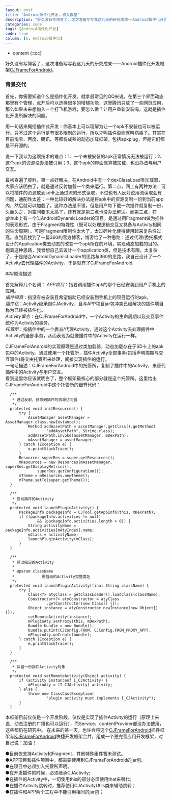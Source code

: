 ```yaml
---
layout: post
title: "Android插件化开发，初入殿堂"
description: "好久没有写博客了，这次准备写写我这几天的研究成果——Android插件化开发框架CJFrameForAndroid。"
categories: code
tags: [Android插件化开发]
code: true
column: [6, Android插件化]
---
```


* content
{:toc}

好久没有写博客了，这次准备写写我这几天的研究成果——Android插件化开发框架[CJFrameForAndroid](https://github.com/kymjs/CJFrameForAndroid)。

### 背景交代
首先，你需要知道什么是插件化开发。就拿最常见的QQ来说，在第三个界面动态那里有个管理，点开后可以选择很多的增植功能，这里腾讯只放了一些网页应用，那么如果未来想加入一个打飞机游戏，要怎么做？让用户重新安装吗，这就是插件化开发所解决的问题。

用一句话来概括插件式开发：你基本上可以理解为让一个apk不安装也可以被运行。只不过这个运行是有很多限制的运行，所以才叫插件否则就叫病毒了。其实在目前淘宝、百度、腾讯、等都有成熟的动态加载框架，包括apkplug，但是它们都是不开源的。

说一下我认为这项技术的难点：1、一个未被安装的apk正常情况无法被运行；2、这个apk的资源没办法被引用；3、这个apk的界面就算被加载，也没办法与用户交互。

最初查遍了资料，第一点好解决，在Android中有一个dexClassLoad类加载器，大家应该明白了，就是通过反射加载一个类来运行。第二点，网上有两种方法：可以将插件的资源放到sd卡上通过流的形式读取，不过也有人反对说用流读取会有问题，通配性太差；一种比较好的解决办法是将apk中的资源复制一份到当前app内，然后就可以加载了。这种办法是不错，但是用户每下载一次插件就复制一份，久而久之，对空间要求太高了，还有就是第三点也没办法解决。而第三点，在github上有一个叫AndroidDynamicLoader的项目，是通过用Fragment做为插件的表现形式，由于Fragment特殊性（既可以处理逻辑交互又具备与Activity相同的生命周期）。可是Fragment限制性太大了，太过碎片化使得使用起来复杂性过高。直到我找到了一篇360的官方博客，博客给了一种思路：通过代理/委托模式设计的Application类去动态的改变一个apk所在的环境，实现动态加载的目的。抱着这种思路，我曾想自己去设计一个application类，但是技术有限，太复杂了，于是结合AndroidDynamicLoader的思路与360的思路，我自己设计了一个Activity去代理插件的Activity，于是就有了CJFrameForAndroid.

###原理描述

首先解释几个名词：
*APP项目*：指要调用插件apk的那个已经安装到用户手机上的应用。  
*插件项目*：指没有被安装且希望借助已经安装到手机上的项目运行的apk。   
*插件化*：Activity继承自CJActivity，且与APP项目jar包冲突已经解决的插件项目称为已经被插件化。   
*Activity事务*：在CJFrameForAndroid中，一个Activity的生命周期以及交互事件统称为Activity的事务。   
*托管所*：指插件中的一个委派/代理Activity，通过这个Activity去处理插件中Activity的全部事务，从而表现为就像插件中的Activity在运行一样。   

CJFrameForAndroid的实现原理是通过类加载器，动态加载存在于SD卡上的apk包中的Activity。通过使用一个托管所，插件Activity全部事务(包括声明周期与交互事件)将交由托管所来处理，间接实现插件的运行。  
一句话描述：CJFrameForAndroid中的托管所，复制了插件中的Activity，来替代插件中的Activity与用户交互。  
看到这里你应该就明白了，整个框架最核心的部分就是这个托管所。这里给出CJFrameForAndroid中这个托管所的细节代码：

      /**
       * 通过反射，获取到插件的资源访问器
       */
      protected void initResources() {
          try {
              AssetManager assetManager = AssetManager.class.newInstance();
              Method addAssetPath = assetManager.getClass().getMethod(
                      "addAssetPath", String.class);
              addAssetPath.invoke(assetManager, mDexPath);
              mAssetManager = assetManager;
          } catch (Exception e) {
              e.printStackTrace();
          }
          Resources superRes = super.getResources();
          mResources = new Resources(mAssetManager, superRes.getDisplayMetrics(),
                  superRes.getConfiguration());
          mTheme = mResources.newTheme();
          mTheme.setTo(super.getTheme());
      }
   
      /**
       * 启动插件的Activity
       */
      protected void launchPluginActivity() {
          PackageInfo packageInfo = CJTool.getAppInfo(this, mDexPath);
          if ((packageInfo.activities != null)
                  && (packageInfo.activities.length > 0)) {
              String activityName = packageInfo.activities[mAtyIndex].name;
              mClass = activityName;
              launchPluginActivity(mClass);
          }
      }
   
      /**
       * 启动指定的Activity
       * 
       * @param className
       *            要启动的Activity完整类名
       */
      protected void launchPluginActivity(final String className) {
          try {
              Class<?> atyClass = getClassLoader().loadClass(className);
              Constructor<?> atyConstructor = atyClass
                      .getConstructor(new Class[] {});
              Object instance = atyConstructor.newInstance(new Object[] {});
              setRemoteActivity(instance);
              mPluginAty.setProxy(this, mDexPath);
              Bundle bundle = new Bundle();
              bundle.putInt(CJConfig.FROM, CJConfig.FROM_PROXY_APP);
              mPluginAty.onCreate(bundle);
          } catch (Exception e) {
              e.printStackTrace();
          }
      }
   
      /**
       * 保留一份插件Activity对象
       */
      protected void setRemoteActivity(Object activity) {
          if (activity instanceof I_CJActivity) {
              mPluginAty = (I_CJActivity) activity;
          } else {
              throw new ClassCastException(
                      "plugin activity must implements I_CJActivity");
          }
      }

本框架目前仅仅是一个开发阶段，仅仅是实现了插件Activity的运行（原理上来说，动态注册的广播也可以运行），而Service、contentProvider都没办法使用，这些都仍在研究中。
在未来的某一天，也许会将这个[CJFrameForAndroid](https://github.com/kymjs/CJFrameForAndroid)插件框架与[KJFrameForAndroid](https://github.com/kymjs/CJFrameForAndroid)快捷开发框架合并，组成一个更完善应用开发框架，对自己说：加油！

●目前仅支持Activity和Fragment，其他特殊组件暂未测试。  
●APP项目和插件项目中，都需要使用到CJFrameForAndroid的jar包。  
●在项目中必须加入托管所声明。  
●在开发插件的时候，必须继承CJActivity;  
●在插件的Activity中，一切使用this的部分必须使用that来替代;  
●在插件Activity跳转时，推荐使用CJActivityUtils类来辅助跳转；  
●在插件和APP两个工程中不能引用相同的jar包；  